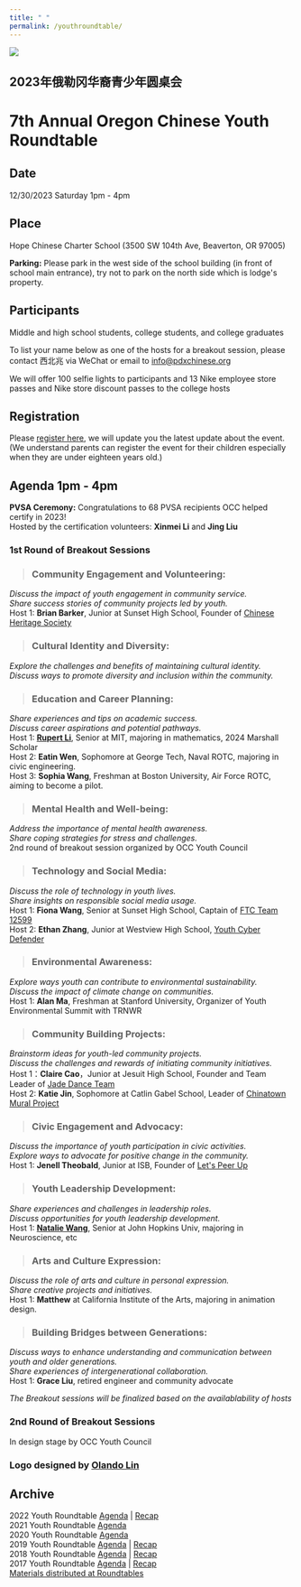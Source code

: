 ```yaml
---
title: " "
permalink: /youthroundtable/
---
```


![](https://res.cloudinary.com/dhngj18do/image/upload/f_auto,q_auto/v1/images/communities/youthroundtable_logo3)

## 2023年俄勒冈华裔青少年圆桌会
# 7th Annual Oregon Chinese Youth Roundtable

## Date  
12/30/2023 Saturday 1pm - 4pm  

## Place  
Hope Chinese Charter School (3500 SW 104th Ave, Beaverton, OR 97005)  

**Parking:** Please park in the west side of the school building (in front of school main entrance), try not to park on the north side which is lodge's property.

## Participants  
Middle and high school students, college students, and college graduates  

To list your name below as one of the hosts for a breakout session, please contact 西北兆 via WeChat or email to info@pdxchinese.org  

We will offer 100 selfie lights to participants and 13 Nike employee store passes and Nike store discount passes to the college hosts

## Registration  
Please [register here](https://docs.google.com/forms/d/e/1FAIpQLSc946VK4VMu2ZZK_mgEl-2QBBaTOLoIwdgKmCw3K9CXkgN2Kg/viewform?usp=sf_link), we will update you the latest update about the event. (We understand parents can register the event for their children especially when they are under eighteen years old.)  

## Agenda 1pm - 4pm

**PVSA Ceremony:** Congratulations to 68 PVSA recipients OCC helped certify in 2023!  
Hosted by the certification volunteers: **Xinmei Li** and **Jing Liu**  

### 1st Round of Breakout Sessions

>### Community Engagement and Volunteering:  
*Discuss the impact of youth engagement in community service.*  
*Share success stories of community projects led by youth.*  
Host 1: **Brian Barker**, Junior at Sunset High School, Founder of [Chinese Heritage Society](https://sites.google.com/view/sunsetchs/home)  

>### Cultural Identity and Diversity:  
*Explore the challenges and benefits of maintaining cultural identity.*  
*Discuss ways to promote diversity and inclusion within the community.*  

>### Education and Career Planning:  
*Share experiences and tips on academic success.*  
*Discuss career aspirations and potential pathways.*  
Host 1: **[Rupert Li](https://news.mit.edu/2023/anushree-chaudhuri-rupert-li-marshall-scholars-1211)**, Senior at MIT, majoring in mathematics, 2024 Marshall Scholar  
Host 2: **Eatin Wen**, Sophomore at George Tech, Naval ROTC, majoring in civic engineering.  
Host 3: **Sophia Wang**, Freshman at Boston University, Air Force ROTC, aiming to become a pilot.  

>### Mental Health and Well-being:  
*Address the importance of mental health awareness.*  
*Share coping strategies for stress and challenges.*  
2nd round of breakout session organized by OCC Youth Council  

>### Technology and Social Media:  
*Discuss the role of technology in youth lives.*  
*Share insights on responsible social media usage.*  
Host 1: **Fiona Wang**, Senior at Sunset High School, Captain of [FTC Team 12599](https://overchargedrobotics.org/)  
Host 2: **Ethan Zhang**, Junior at Westview High School, [Youth Cyber Defender](https://www.youthcyberdefender.org/)  

>### Environmental Awareness:  
*Explore ways youth can contribute to environmental sustainability.*  
*Discuss the impact of climate change on communities.*  
Host 1: **Alan Ma**, Freshman at Stanford University, Organizer of Youth Environmental Summit with TRNWR  

>### Community Building Projects:  
*Brainstorm ideas for youth-led community projects.*  
*Discuss the challenges and rewards of initiating community initiatives.*  
Host 1：**Claire Cao**，Junior at Jesuit High School, Founder and Team Leader of [Jade Dance Team](https://pdxchinese.org/youthdance/)  
Host 2: **Katie Jin**, Sophomore at Catlin Gabel School, Leader of [Chinatown Mural Project](https://pdxchinese.org/murals_in_chinatown_2023/)  

>### Civic Engagement and Advocacy:  
*Discuss the importance of youth participation in civic activities.*  
*Explore ways to advocate for positive change in the community.*  
Host 1: **Jenell Theobald**, Junior at ISB, Founder of [Let's Peer Up](https://letspeerup.godaddysites.com/)  

>### Youth Leadership Development:  
*Share experiences and challenges in leadership roles.*  
*Discuss opportunities for youth leadership development.*  
Host 1: **[Natalie Wang](https://studentaffairs.jhu.edu/socialconcern/an-insight-into-ciip-natalie-wang/)**, Senior at John Hopkins Univ, majoring in Neuroscience, etc  

>### Arts and Culture Expression:  
*Discuss the role of arts and culture in personal expression.*  
*Share creative projects and initiatives.*  
Host 1: **Matthew** at California Institute of the Arts, majoring in animation design.  

>### Building Bridges between Generations:  
*Discuss ways to enhance understanding and communication between youth and older generations.*  
*Share experiences of intergenerational collaboration.*  
Host 1: **Grace Liu**, retired engineer and community advocate  

*The Breakout sessions will be finalized based on the availablability of hosts*

### 2nd Round of Breakout Sessions

In design stage by OCC Youth Council

### Logo designed by [Olando Lin](https://www.linkedin.com/in/olando-lin-3696ab37/)

## Archive

2022 Youth Roundtable [Agenda](/assets/pdf/youth-roundtable-2022.pdf) | [Recap](http://pdxchinese.org/youth_roundtable_2022-recap/)  
2021 Youth Roundtable [Agenda](/assets/pdf/youth-roundtable-2021.pdf)  
2020 Youth Roundtable [Agenda](/assets/pdf/youth-roundtable-2020.pdf)  
2019 Youth Roundtable [Agenda](/assets/pdf/youth-roundtable-2019.pdf) | [Recap](http://pdxchinese.org/youth-roundtable-2019-recap/)  
2018 Youth Roundtable [Agenda](/assets/pdf/youth-roundtable-2018.pdf) | [Recap](http://pdxchinese.org/youth-roundtable-2018-recap/)  
2017 Youth Roundtable [Agenda](/assets/pdf/youth-roundtable-2017.pdf) | [Recap](http://pdxchinese.org/youth-roundtable-2017-recap/)  
[Materials distributed at Roundtables](http://pdxchinese.org/resources/benefits_resources/roundtable/)
